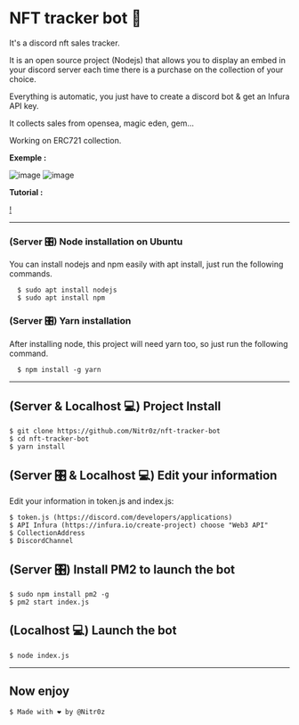 # NFT tracker bot 🦾

It's a discord nft sales tracker.

It is an open source project (Nodejs) that allows you to display an embed in your discord server each time there is a purchase on the collection of your choice. 

Everything is automatic, you just have to create a discord bot &amp; get an Infura API key.

It collects sales from opensea, magic eden, gem...

Working on ERC721 collection.

__Exemple :__


 ![image](https://media.discordapp.net/attachments/854840063988203570/1023270706089308170/sale1.png)
 ![image](https://media.discordapp.net/attachments/854840063988203570/1023312319536697465/sale3.png)
 
 
__Tutorial :__

[!](https://www.youtube.com/watch?v=TvMOD3AKkXo&ab_channel=Nitr0z)

 ---

### (Server 🎛️) Node installation on Ubuntu 

  You can install nodejs and npm easily with apt install, just run the following commands.

      $ sudo apt install nodejs
      $ sudo apt install npm


### (Server 🎛️) Yarn installation
  After installing node, this project will need yarn too, so just run the following command.

      $ npm install -g yarn

---

## (Server & Localhost 💻) Project Install

    $ git clone https://github.com/Nitr0z/nft-tracker-bot
    $ cd nft-tracker-bot
    $ yarn install
    
    
## (Server 🎛️ & Localhost 💻) Edit your information
Edit your information in token.js and index.js:

    $ token.js (https://discord.com/developers/applications)
    $ API Infura (https://infura.io/create-project) choose "Web3 API"
    $ CollectionAddress
    $ DiscordChannel


## (Server 🎛️) Install PM2 to launch the bot 

    $ sudo npm install pm2 -g
    $ pm2 start index.js
    
    
## (Localhost 💻) Launch the bot 

    $ node index.js


---
 
 ## Now enjoy
 
    $ Made with ❤️ by @Nitr0z
 

 
 
